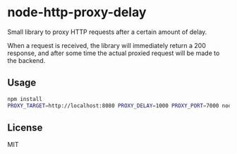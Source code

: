 node-http-proxy-delay
=====================

Small library to proxy HTTP requests after a certain amount of delay.

When a request is received, the library will immediately return a 200 response,
and after some time the actual proxied request will be made to the backend.

Usage
-----

```bash
npm install
PROXY_TARGET=http://localhost:8080 PROXY_DELAY=1000 PROXY_PORT=7000 node index.js
```

License
-------

MIT
